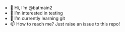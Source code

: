- 👋 Hi, I’m @batmain2
- 👀 I’m interested in testing
- 🌱 I’m currently learning git
- 📫 How to reach me? Just raise an issue to this repo!

<!---
batmain2/batmain2 is a ✨ special ✨ repository because its `README.md` (this file) appears on your GitHub profile.
You can click the Preview link to take a look at your changes.
--->
